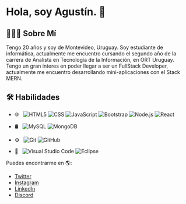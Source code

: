 <h1>Hola, soy Agustín. 🤙 </h1>

<h2> 👨🏻‍💻 Sobre Mí </h2>
<p> Tengo 20 años y soy de Montevideo, Uruguay.
Soy estudiante de informática, actualmente me encuentro cursando el segundo año de la carrera de Analista en Tecnología de la Información, en ORT Uruguay.
Tengo un gran interes en poder llegar a ser un FullStack Developer, actualmente me encuentro desarrollando mini-aplicaciones con el Stack MERN. </p>


<h2> 🛠 Habilidades </h2>

- 🌐 &nbsp;
  ![HTML5](https://img.shields.io/badge/-HTML5-333333?style=flat&logo=HTML5)
  ![CSS](https://img.shields.io/badge/-CSS-333333?style=flat&logo=CSS3&logoColor=1572B6)
  ![JavaScript](https://img.shields.io/badge/-JavaScript-333333?style=flat&logo=javascript)
  ![Bootstrap](https://img.shields.io/badge/-Bootstrap-333333?style=flat&logo=bootstrap&logoColor=563D7C)
  ![Node.js](https://img.shields.io/badge/-Node.js-333333?style=flat&logo=node.js)
  ![React](https://img.shields.io/badge/-React-333333?style=flat&logo=react)
  
- 🛢 &nbsp;
  ![MySQL](https://img.shields.io/badge/-MySQL-333333?style=flat&logo=mysql)
  ![MongoDB](https://img.shields.io/badge/-MongoDB-333333?style=flat&logo=mongodb)
- ⚙️ &nbsp;
  ![Git](https://img.shields.io/badge/-Git-333333?style=flat&logo=git)
  ![GitHub](https://img.shields.io/badge/-GitHub-333333?style=flat&logo=github)
  
- 🔧 &nbsp;
  ![Visual Studio Code](https://img.shields.io/badge/-Visual%20Studio%20Code-333333?style=flat&logo=visual-studio-code&logoColor=007ACC)
  ![Eclipse](https://img.shields.io/badge/-Eclipse-333333?style=flat&logo=eclipse-ide&logoColor=2C2255)
  
Puedes encontrarme en 🌎:

- [Twitter](https://twitter.com/agoshoUY)
- [Instagram](https://www.instagram.com/beroisagustin/)
- [LinkedIn](https://www.linkedin.com/in/agustin-rodriguez-berois-04b482187/)
- [Discord](https://discord.gg/ZbNY3fBBY5)


